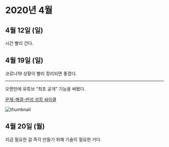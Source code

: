 # 2020년 4월

## 4월 12일 (일)

시간 빨리 간다.

## 4월 19일 (일)

코로나19 상황이 빨리 정리되면 좋겠다.

---

오랜만에 유튜브 “최초 공개” 기능을 써봤다.

[문제-해결-반성 성장 싸이클](https://j.mp/2XN2mrG)

![thumbnail](https://i.ytimg.com/vi/INewtyteWvM/maxresdefault.jpg)

## 4월 20일 (월)

지금 필요한 걸 즉각 만들기 위해 기술이 필요한 거다.
